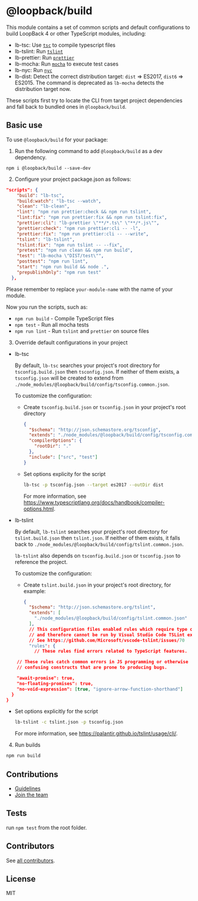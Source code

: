 # @loopback/build

This module contains a set of common scripts and default configurations to build
LoopBack 4 or other TypeScript modules, including:

- lb-tsc: Use
  [`tsc`](https://www.typescriptlang.org/docs/handbook/compiler-options.html) to
  compile typescript files
- lb-tslint: Run [`tslint`](https://github.com/palantir/tslint)
- lb-prettier: Run [`prettier`](https://github.com/prettier/prettier)
- lb-mocha: Run [`mocha`](https://mochajs.org/) to execute test cases
- lb-nyc: Run [`nyc`](https://github.com/istanbuljs/nyc)
- lb-dist: Detect the correct distribution target: `dist` => ES2017, `dist6` =>
  ES2015. The command is deprecated as `lb-mocha` detects the distribution
  target now.

These scripts first try to locate the CLI from target project dependencies and
fall back to bundled ones in `@loopback/build`.

## Basic use

To use `@loopback/build` for your package:

1. Run the following command to add `@loopback/build` as a dev dependency.

`npm i @loopback/build --save-dev`

2. Configure your project package.json as follows:

```json
"scripts": {
    "build": "lb-tsc",
    "build:watch": "lb-tsc --watch",
    "clean": "lb-clean",
    "lint": "npm run prettier:check && npm run tslint",
    "lint:fix": "npm run prettier:fix && npm run tslint:fix",
    "prettier:cli": "lb-prettier \"**/*.ts\" \"**/*.js\"",
    "prettier:check": "npm run prettier:cli -- -l",
    "prettier:fix": "npm run prettier:cli -- --write",
    "tslint": "lb-tslint",
    "tslint:fix": "npm run tslint -- --fix",
    "pretest": "npm run clean && npm run build",
    "test": "lb-mocha \"DIST/test\"",
    "posttest": "npm run lint",
    "start": "npm run build && node .",
    "prepublishOnly": "npm run test"
  },
```

Please remember to replace `your-module-name` with the name of your module.

Now you run the scripts, such as:

- `npm run build` - Compile TypeScript files
- `npm test` - Run all mocha tests
- `npm run lint` - Run `tslint` and `prettier` on source files

3. Override default configurations in your project

- lb-tsc

  By default, `lb-tsc` searches your project's root directory for
  `tsconfig.build.json` then `tsconfig.json`. If neither of them exists, a
  `tsconfig.json` will be created to extend from
  `./node_modules/@loopback/build/config/tsconfig.common.json`.

  To customize the configuration:

  - Create `tsconfig.build.json` or `tsconfig.json` in your project's root
    directory

    ```json
    {
      "$schema": "http://json.schemastore.org/tsconfig",
      "extends": "./node_modules/@loopback/build/config/tsconfig.common.json",
      "compilerOptions": {
        "rootDir": "."
      },
      "include": ["src", "test"]
    }
    ```

  - Set options explicity for the script

    ```sh
    lb-tsc -p tsconfig.json --target es2017 --outDir dist
    ```

    For more information, see
    <https://www.typescriptlang.org/docs/handbook/compiler-options.html>.

- lb-tslint

  By default, `lb-tslint` searches your project's root directory for
  `tslint.build.json` then `tslint.json`. If neither of them exists, it falls
  back to `./node_modules/@loopback/build/config/tslint.common.json`.

  `lb-tslint` also depends on `tsconfig.build.json` or `tsconfig.json` to
  reference the project.

  To customize the configuration:

  - Create `tslint.build.json` in your project's root directory, for example:
    ```json
    {
      "$schema": "http://json.schemastore.org/tslint",
      "extends": [
        "./node_modules/@loopback/build/config/tslint.common.json"
      ],
      // This configuration files enabled rules which require type checking
      // and therefore cannot be run by Visual Studio Code TSLint extension
      // See https://github.com/Microsoft/vscode-tslint/issues/70
      "rules": {
        // These rules find errors related to TypeScript features.
    ```

```json
    // These rules catch common errors in JS programming or otherwise
    // confusing constructs that are prone to producing bugs.

    "await-promise": true,
    "no-floating-promises": true,
    "no-void-expression": [true, "ignore-arrow-function-shorthand"]
  }
}
```

- Set options explicitly for the script

  ```sh
  lb-tslint -c tslint.json -p tsconfig.json
  ```

  For more information, see <https://palantir.github.io/tslint/usage/cli/>.

4. Run builds

```sh
npm run build
```

## Contributions

- [Guidelines](https://github.com/strongloop/loopback-next/blob/master/docs/CONTRIBUTING.md)
- [Join the team](https://github.com/strongloop/loopback-next/issues/110)

## Tests

run `npm test` from the root folder.

## Contributors

See
[all contributors](https://github.com/strongloop/loopback-next/graphs/contributors).

## License

MIT
